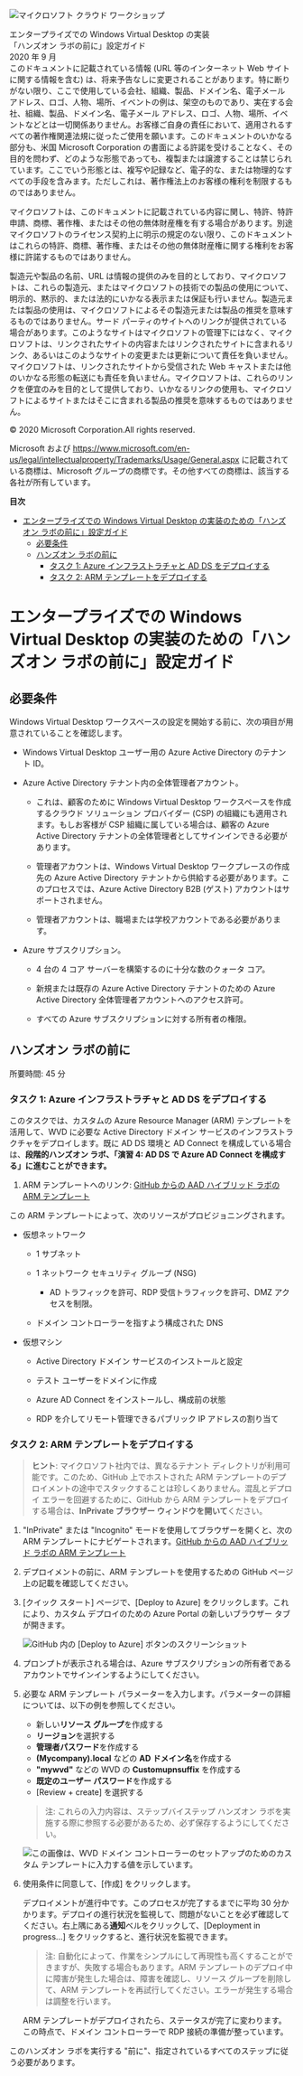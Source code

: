 ![マイクロソフト クラウド ワークショップ](https://github.com/Microsoft/MCW-Template-Cloud-Workshop/raw/master/Media/ms-cloud-workshop.png "マイクロソフト クラウド ワークショップ")

<div class="MCWHeader1">
エンタープライズでの Windows Virtual Desktop の実装
</div>
<div class="MCWHeader2">
「ハンズオン ラボの前に」設定ガイド
</div>
<div class="MCWHeader3">
2020 年 9 月
</div>
このドキュメントに記載されている情報 (URL 等のインターネット Web サイトに関する情報を含む) は、将来予告なしに変更されることがあります。特に断りがない限り、ここで使用している会社、組織、製品、ドメイン名、電子メール アドレス、ロゴ、人物、場所、イベントの例は、架空のものであり、実在する会社、組織、製品、ドメイン名、電子メール アドレス、ロゴ、人物、場所、イベントなどとは一切関係ありません。お客様ご自身の責任において、適用されるすべての著作権関連法規に従ったご使用を願います。このドキュメントのいかなる部分も、米国 Microsoft Corporation の書面による許諾を受けることなく、その目的を問わず、どのような形態であっても、複製または譲渡することは禁じられています。ここでいう形態とは、複写や記録など、電子的な、または物理的なすべての手段を含みます。ただしこれは、著作権法上のお客様の権利を制限するものではありません。

マイクロソフトは、このドキュメントに記載されている内容に関し、特許、特許申請、商標、著作権、またはその他の無体財産権を有する場合があります。別途マイクロソフトのライセンス契約上に明示の規定のない限り、このドキュメントはこれらの特許、商標、著作権、またはその他の無体財産権に関する権利をお客様に許諾するものではありません。

製造元や製品の名前、URL は情報の提供のみを目的としており、マイクロソフトは、これらの製造元、またはマイクロソフトの技術での製品の使用について、明示的、黙示的、または法的にいかなる表示または保証も行いません。製造元または製品の使用は、マイクロソフトによるその製造元または製品の推奨を意味するものではありません。サード パーティのサイトへのリンクが提供されている場合があります。このようなサイトはマイクロソフトの管理下にはなく、マイクロソフトは、リンクされたサイトの内容またはリンクされたサイトに含まれるリンク、あるいはこのようなサイトの変更または更新について責任を負いません。マイクロソフトは、リンクされたサイトから受信された Web キャストまたは他のいかなる形態の転送にも責任を負いません。マイクロソフトは、これらのリンクを便宜のみを目的として提供しており、いかなるリンクの使用も、マイクロソフトによるサイトまたはそこに含まれる製品の推奨を意味するものではありません。

© 2020 Microsoft Corporation.All rights reserved.

Microsoft および <https://www.microsoft.com/en-us/legal/intellectualproperty/Trademarks/Usage/General.aspx> に記載されている商標は、Microsoft グループの商標です。その他すべての商標は、該当する各社が所有しています。

**目次**

<!-- TOC -->

- [エンタープライズでの Windows Virtual Desktop の実装のための「ハンズオン ラボの前に」設定ガイド](#エンタープライズでの-windows-virtual-desktop-の実装のためのハンズオン-ラボの前に設定ガイド)
    - [必要条件](#必要条件)
    - [ハンズオン ラボの前に](#ハンズオン-ラボの前に)
        - [タスク 1: Azure インフラストラチャと AD DS をデプロイする](#タスク-1-azure-インフラストラチャと-ad-ds-をデプロイする)
        - [タスク 2: ARM テンプレートをデプロイする](#タスク-2-arm-テンプレートをデプロイする)

<!-- /TOC -->
# エンタープライズでの Windows Virtual Desktop の実装のための「ハンズオン ラボの前に」設定ガイド

## 必要条件

Windows Virtual Desktop ワークスペースの設定を開始する前に、次の項目が用意されていることを確認します。

- Windows Virtual Desktop ユーザー用の Azure Active Directory のテナント ID。

- Azure Active Directory テナント内の全体管理者アカウント。
  
  - これは、顧客のために Windows Virtual Desktop ワークスペースを作成するクラウド ソリューション プロバイダー (CSP) の組織にも適用されます。もしお客様が CSP 組織に属している場合は、顧客の Azure Active Directory テナントの全体管理者としてサインインできる必要があります。
  
  - 管理者アカウントは、Windows Virtual Desktop ワークプレースの作成先の Azure Active Directory テナントから供給する必要があります。このプロセスでは、Azure Active Directory B2B (ゲスト) アカウントはサポートされません。
  
  - 管理者アカウントは、職場または学校アカウントである必要があります。

- Azure サブスクリプション。
  
  - 4 台の 4 コア サーバーを構築するのに十分な数のクォータ コア。
  
  - 新規または既存の Azure Active Directory テナントのための Azure Active Directory 全体管理者アカウントへのアクセス許可。
  
  - すべての Azure サブスクリプションに対する所有者の権限。

## ハンズオン ラボの前に

所要時間: 45 分

### タスク 1: Azure インフラストラチャと AD DS をデプロイする

このタスクでは、カスタムの Azure Resource Manager (ARM) テンプレートを活用して、WVD に必要な Active Directory ドメイン サービスのインフラストラクチャをデプロイします。既に AD DS 環境と AD Connect を構成している場合は、**段階的ハンズオン ラボ、「演習 4: AD DS で Azure AD Connect を構成する」に進むことができます。**

1. ARM テンプレートへのリンク: [GitHub からの AAD ハイブリッド ラボの ARM テンプレート](https://github.com/PeterR-msft/M365WVDWS/tree/master/AAD-Hybrid-Lab)

この ARM テンプレートによって、次のリソースがプロビジョニングされます。

- 仮想ネットワーク
  
  - 1 サブネット
  
  - 1 ネットワーク セキュリティ グループ (NSG)
    
    - AD トラフィックを許可、RDP 受信トラフィックを許可、DMZ アクセスを制限。
  
  - ドメイン コントローラーを指すよう構成された DNS

- 仮想マシン
  
  - Active Directory ドメイン サービスのインストールと設定
  
  - テスト ユーザーをドメインに作成
  
  - Azure AD Connect をインストールし、構成前の状態
  
  - RDP を介してリモート管理できるパブリック IP アドレスの割り当て

### タスク 2: ARM テンプレートをデプロイする

> **ヒント**: マイクロソフト社内では、異なるテナント ディレクトリが利用可能です。このため、GitHub 上でホストされた ARM テンプレートのデプロイメントの途中でスタックすることは珍しくありません。混乱とデプロイ エラーを回避するために、GitHub から ARM テンプレートをデプロイする場合は、**InPrivate ブラウザー ウィンドウを開いて**ください。

1. "InPrivate" または "Incognito" モードを使用してブラウザーを開くと、次の ARM テンプレートにナビゲートされます。[GitHub からの AAD ハイブリッド ラボの ARM テンプレート](https://github.com/PeterR-msft/M365WVDWS/tree/master/AAD-Hybrid-Lab)

2. デプロイメントの前に、ARM テンプレートを使用するための GitHub ページ上の記載を確認してください。

3. \[クイック スタート\] ページで、\[Deploy to Azure\] をクリックします。これにより、カスタム デプロイのための Azure Portal の新しいブラウザー タブが開きます。 
   
   ![GitHub 内の \[Deploy to Azure\] ボタンのスクリーンショット](images/1.png "[Deploy to Azure] ボタン")

4. プロンプトが表示される場合は、Azure サブスクリプションの所有者であるアカウントでサインインするようにしてください。

5. 必要な ARM テンプレート パラメーターを入力します。パラメーターの詳細については、以下の例を参照してください。
   
   - 新しい**リソース グループ**を作成する
   - **リージョン**を選択する
   - **管理者パスワード**を作成する
   - **(Mycompany).local** などの **AD ドメイン名**を作成する
   - **"mywvd"** などの WVD の **Customupnsuffix** を作成する
   - **既定のユーザー パスワード**を作成する
   - \[Review + create\] を選択する
   
   > 注: これらの入力内容は、ステップバイステップ ハンズオン ラボを実施する際に参照する必要があるため、必ず保存するようにしてください。
   
   ![この画像は、WVD ドメイン コントローラーのセットアップのためのカスタム テンプレートに入力する値を示しています。](images/wvdcustomdeployment.png "Windows Virtual Desktop カスタム デプロイ テンプレート")

6. 使用条件に同意して、\[作成\] をクリックします。
   
   デプロイメントが進行中です。このプロセスが完了するまでに平均 30 分かかります。デプロイの進行状況を監視して、問題がないことを必ず確認してください。右上隅にある**通知**ベルをクリックして、\[Deployment in progress...\] をクリックすると、進行状況を監視できます。
   
   > 注: 自動化によって、作業をシンプルにして再現性も高くすることができますが、失敗する場合もあります。ARM テンプレートのデプロイ中に障害が発生した場合は、障害を確認し、リソース グループを削除して、ARM テンプレートを再試行してください。エラーが発生する場合は調整を行います。
   
   ARM テンプレートがデプロイされたら、ステータスが完了に変わります。この時点で、ドメイン コントローラーで RDP 接続の準備が整っています。

このハンズオン ラボを実行する "前に"、指定されているすべてのステップに従う必要があります。